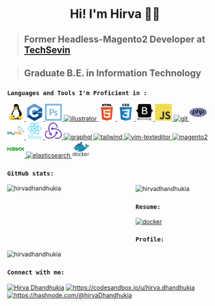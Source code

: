 
<h1  align="center">Hi! I'm Hirva 👩‍💻</h1>

  

<!-- <h2>Student, Web Developer, </h2>

<h2>I'm Intern at <a target="_blank" href="https://techsevin.com/">TechSevin</a></h2> -->

  

>  <h2>Former Headless-Magento2 Developer at <a  target="_blank"  href="https://techsevin.com/">TechSevin</a></h2>

>  <h2>Graduate B.E. in Information Technology</h2>

<!-- >  <h2>Web Developing </h2> -->
  

### `Languages and Tools I'm Proficient in :`

<p  align="left">

<!-- linux -->
<a  href="https://www.linux.org/"  target="_blank"  rel="noreferrer">  <img  src="https://raw.githubusercontent.com/devicons/devicon/master/icons/linux/linux-original.svg"  alt="linux"  width="40"  height="40"/>  </a> <!-- c++ --> <a  href="https://www.w3schools.com/cpp/"  target="_blank"  rel="noreferrer">  <img src="https://raw.githubusercontent.com/devicons/devicon/master/icons/cplusplus/cplusplus-original.svg"  alt="cplusplus"  width="40"  height="40"/>  </a> <!-- photoshop --> <a  href="https://www.photoshop.com/en"  target="_blank"  rel="noreferrer">  <img  src="https://raw.githubusercontent.com/devicons/devicon/master/icons/photoshop/photoshop-line.svg"  alt="photoshop"  width="40"  height="40"/>  </a> <!-- illustrator --> <a  href="https://www.adobe.com/in/products/illustrator.html"  target="_blank"  rel="noreferrer">  <img  src="https://www.vectorlogo.zone/logos/adobe_illustrator/adobe_illustrator-icon.svg"  alt="illustrator"  width="40"  height="40"/>  </a> <!-- html --> <a  href="https://www.w3.org/html/"  target="_blank"  rel="noreferrer">  <img  src="https://raw.githubusercontent.com/devicons/devicon/master/icons/html5/html5-original-wordmark.svg"  alt="html5"  width="40"  height="40"/>  </a> <!-- css --> <a  href="https://www.w3schools.com/css/"  target="_blank"  rel="noreferrer">  <img  src="https://raw.githubusercontent.com/devicons/devicon/master/icons/css3/css3-original-wordmark.svg"  alt="css3"  width="40"  height="40"/>  </a> <!-- bootstrap --> <a  href="https://getbootstrap.com"  target="_blank"  rel="noreferrer">  <img  src="https://raw.githubusercontent.com/devicons/devicon/master/icons/bootstrap/bootstrap-plain-wordmark.svg"  alt="bootstrap"  width="40"  height="40"/>  </a> <!-- JS --> <a  href="https://developer.mozilla.org/en-US/docs/Web/JavaScript"  target="_blank"  rel="noreferrer">  <img  src="https://raw.githubusercontent.com/devicons/devicon/master/icons/javascript/javascript-original.svg"  alt="javascript"  width="40"  height="40"/>  </a> <!-- git --> <a  href="https://git-scm.com/"  target="_blank"  rel="noreferrer">  <img  src="https://www.vectorlogo.zone/logos/git-scm/git-scm-icon.svg"  alt="git"  width="40"  height="40"/>  </a> <!-- php --> <a  href="https://www.php.net"  target="_blank"  rel="noreferrer">  <img  src="https://raw.githubusercontent.com/devicons/devicon/master/icons/php/php-original.svg"  alt="php"  width="40"  height="40"/>  </a> <!-- my-sql --> <a  href="https://www.mysql.com/"  target="_blank"  rel="noreferrer">  <img  src="https://raw.githubusercontent.com/devicons/devicon/master/icons/mysql/mysql-original-wordmark.svg"  alt="mysql"  width="40"  height="40"/>  </a> <!-- reactjs --> <a  href="https://reactjs.org/"  target="_blank"  rel="noreferrer">  <img  src="https://raw.githubusercontent.com/devicons/devicon/master/icons/react/react-original-wordmark.svg"  alt="react"  width="40"  height="40"/>  </a> <!-- redux --> <a  href="https://redux.js.org"  target="_blank"  rel="noreferrer">  <img  src="https://raw.githubusercontent.com/devicons/devicon/master/icons/redux/redux-original.svg"  alt="redux"  width="40"  height="40"/>  </a> <!-- graphql --> <a  href="https://graphql.org"  target="_blank"  rel="noreferrer">  <img  src="https://www.vectorlogo.zone/logos/graphql/graphql-icon.svg"  alt="graphql"  width="40"  height="40"/>  </a> <!-- tailwind --> <a  href="https://tailwindcss.com/"  target="_blank"  rel="noreferrer">  <img  src="https://www.vectorlogo.zone/logos/tailwindcss/tailwindcss-icon.svg"  alt="tailwind"  width="40"  height="40"/>  </a> <!-- vim --> <a  href="https://www.vim.org/"  target="_blank"  rel="noreferrer">  <img  src="https://upload.wikimedia.org/wikipedia/commons/thumb/9/9f/Vimlogo.svg/1200px-Vimlogo.svg.png"  alt="vim-texteditor"  width="40"  height="40"/>  </a> <!-- magento 2 --> <a  href="https://devdocs.magento.com/"  target="_blank"  rel="noreferrer">  <img  src="https://static.javatpoint.com/tutorial/magento2/images/magento2.png"  alt="magento2"  width="40"  height="40"/>  </a> <!-- nginx --> <a  href="https://www.nginx.com"  target="_blank"  rel="noreferrer">  <img  src="https://raw.githubusercontent.com/devicons/devicon/master/icons/nginx/nginx-original.svg"  alt="nginx"  width="40"  height="40"/>  </a> <!-- elasticsearch --> <a  href="https://www.elastic.co"  target="_blank"  rel="noreferrer">  <img  src="https://www.vectorlogo.zone/logos/elastic/elastic-icon.svg"  alt="elasticsearch"  width="40"  height="40"/>  </a><!-- docker --> <a  href="https://www.docker.com/"  target="_blank"  rel="noreferrer">  <img  src="https://raw.githubusercontent.com/devicons/devicon/master/icons/docker/docker-original-wordmark.svg"  alt="docker"  width="40"  height="40"/>  </a>


<!-- scandipwa -->
<!--  <a  href="https://scandipwa.com/"  target="_blank"  rel="noreferrer">  <img  src="https://scandipwa.com/media/logo/stores/3/ScandiPWA-logo.png"  alt="scandipwa"  width="95"  height="40"/>  </a> -->

<!-- vuejs -->
<!-- <a href="https://vuejs.org/" target="_blank" rel="noreferrer"> <img src="https://raw.githubusercontent.com/devicons/devicon/master/icons/vuejs/vuejs-original-wordmark.svg" alt="vuejs" width="40" height="40"/> </a> -->

<!-- sass -->
<!-- <a  href="https://sass-lang.com"  target="_blank"  rel="noreferrer">  <img  src="https://raw.githubusercontent.com/devicons/devicon/master/icons/sass/sass-original.svg"  alt="sass"  width="40"  height="40"/>  </a> --> 

<!-- redis -->
<!-- <a  href="https://redis.io"  target="_blank"  rel="noreferrer">  <img  src="https://raw.githubusercontent.com/devicons/devicon/master/icons/redis/redis-original-wordmark.svg"  alt="redis"  width="40"  height="40"/>  </a> -->

</p>

  

### `GitHub stats:`

<p><img  align="left"  src="https://github-readme-stats.vercel.app/api/top-langs?username=hirvaDhandhukia&show_icons=true&theme=dark&locale=en&layout=compact"  alt="hirvadhandhukia" height="150" width="300" /></p>

<p><img  align="center"  src="https://github-readme-streak-stats.herokuapp.com/?user=hirvaDhandhukia&theme=dark"  alt="hirvadhandhukia" height="150" width="380" /></p>

<!-- <p>&nbsp;<img align="center" src="https://github-readme-stats.vercel.app/api?username=hirvadhandhukia&show_icons=true&theme=react&locale=en" alt="hirvadhandhukia" /></p> -->

<!-- <a  href="https://github.com/hirvaDhandhukia/github-readme-activity-graph"><img  alt="Hirva's Activity Graph"  src="https://github-readme-activity-graph.vercel.app/graph?username=hirvaDhandhukia&bg_color=0D1117&color=5BCDEC&line=5BCDEC&point=FFFFFF&hide_border=true"  /></a> -->

<!-- <br/> -->


### `Resume:`
<!-- <embed  src= "https://drive.google.com/file/d/1HwrXvrbOAmDYt0Wwq-P34LHbSLmKlUzY/view?usp=drive_link" type="application/pdf" width="800" height="500" />
<object data="/blog/images/xxx.pdf" type="application/pdf" width="100%"> 
</object> -->
<a  href="https://drive.google.com/file/d/1_zl9Y8eTAvRDmHRph-6f6zyEX_ppHBlN/view?usp=drive_link"  target="_blank"  rel="noreferrer">  <img  src="https://upload.wikimedia.org/wikipedia/commons/thumb/1/12/Google_Drive_icon_%282020%29.svg/1200px-Google_Drive_icon_%282020%29.svg.png"  alt="docker"  width="30"  height="30"/>  </a>



### `Profile:`

<p  align="left">  <img  src="https://komarev.com/ghpvc/?username=hirvaDhandhukia&label=Profile%20views&color=dc143c&style=flat"  alt="hirvadhandhukia"  />  </p>

  

### `Connect with me:`

<p  align="left">
<!-- linkedin --> <a  href="https://www.linkedin.com/in/hirva-dhandhukia/"  target="a _blank"><img  align="center"  src="https://raw.githubusercontent.com/rahuldkjain/github-profile-readme-generator/master/src/images/icons/Social/linked-in-alt.svg"  alt="Hirva Dhandhukia"  height="30"  width="40"  /></a> <!-- codesandbox --> <a  href="https://codesandbox.com/https://codesandbox.io/u/hirva.dhandhukia"  target="blank"><img  align="center"  src="https://raw.githubusercontent.com/rahuldkjain/github-profile-readme-generator/master/src/images/icons/Social/codesandbox.svg"  alt="https://codesandbox.io/u/hirva.dhandhukia"  height="30"  width="40"  /></a> <!-- hashnode --> <a  href="https://hashnode.com/@hirvaDhandhukia"  target="blank"><img  align="center"  src="https://pbs.twimg.com/profile_images/1609160174077632513/P_PHswh-_400x400.jpg"  alt="https://hashnode.com/@hirvaDhandhukia"  height="35"  width="40"  /></a>

</p>

<!-- #DC143C -->